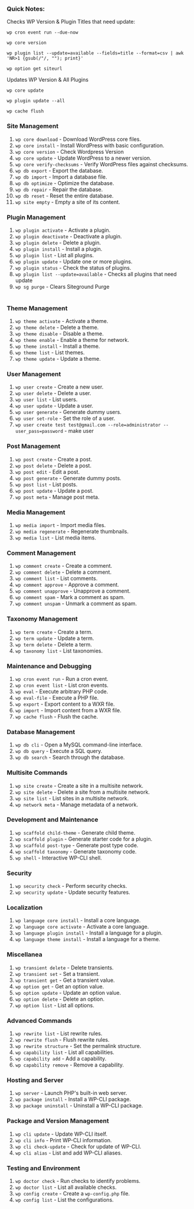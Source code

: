 ### Quick Notes:
Checks WP Version & Plugin Titles that need update:
```
wp cron event run --due-now

wp core version

wp plugin list --update=available --fields=title --format=csv | awk 'NR>1 {gsub(/"/, ""); print}'

wp option get siteurl
```
Updates WP Version & All Plugins
```
wp core update

wp plugin update --all

wp cache flush
```
### Site Management

1. `wp core download` - Download WordPress core files.
2. `wp core install` - Install WordPress with basic configuration.
3. `wp core version` - Check Wordpress Version
4. `wp core update` - Update WordPress to a newer version.
5. `wp core verify-checksums` - Verify WordPress files against checksums.
6. `wp db export` - Export the database.
7. `wp db import` - Import a database file.
8. `wp db optimize` - Optimize the database.
9. `wp db repair` - Repair the database.
10. `wp db reset` - Reset the entire database.
11. `wp site empty` - Empty a site of its content.

### Plugin Management

1. `wp plugin activate` - Activate a plugin.
2. `wp plugin deactivate` - Deactivate a plugin.
3. `wp plugin delete` - Delete a plugin.
4. `wp plugin install` - Install a plugin.
5. `wp plugin list` - List all plugins.
6. `wp plugin update` - Update one or more plugins.
7. `wp plugin status` - Check the status of plugins.
8. `wp plugin list --update=available` - Checks all plugins that need update
12. `wp sg purge` - Clears Siteground Purge  
     

### Theme Management

1. `wp theme activate` - Activate a theme.
2. `wp theme delete` - Delete a theme.
3. `wp theme disable` - Disable a theme.
4. `wp theme enable` - Enable a theme for network.
5. `wp theme install` - Install a theme.
6. `wp theme list` - List themes.
7. `wp theme update` - Update a theme.

### User Management

1. `wp user create` - Create a new user.
2. `wp user delete` - Delete a user.
3. `wp user list` - List users.
4. `wp user update` - Update a user.
5. `wp user generate` - Generate dummy users.
6. `wp user set-role` - Set the role of a user.
7. `wp user create test test@gmail.com --role=administrator --user_pass=password` - make user

### Post Management

1. `wp post create` - Create a post.
2. `wp post delete` - Delete a post.
3. `wp post edit` - Edit a post.
4. `wp post generate` - Generate dummy posts.
5. `wp post list` - List posts.
6. `wp post update` - Update a post.
7. `wp post meta` - Manage post meta.

### Media Management

1. `wp media import` - Import media files.
2. `wp media regenerate` - Regenerate thumbnails.
3. `wp media list` - List media items.

### Comment Management

1. `wp comment create` - Create a comment.
2. `wp comment delete` - Delete a comment.
3. `wp comment list` - List comments.
4. `wp comment approve` - Approve a comment.
5. `wp comment unapprove` - Unapprove a comment.
6. `wp comment spam` - Mark a comment as spam.
7. `wp comment unspam` - Unmark a comment as spam.

### Taxonomy Management

1. `wp term create` - Create a term.
2. `wp term update` - Update a term.
3. `wp term delete` - Delete a term.
4. `wp taxonomy list` - List taxonomies.

### Maintenance and Debugging

1. `wp cron event run` - Run a cron event.
2. `wp cron event list` - List cron events.
3. `wp eval` - Execute arbitrary PHP code.
4. `wp eval-file` - Execute a PHP file.
5. `wp export` - Export content to a WXR file.
6. `wp import` - Import content from a WXR file.
7. `wp cache flush` - Flush the cache.

### Database Management

1. `wp db cli` - Open a MySQL command-line interface.
2. `wp db query` - Execute a SQL query.
3. `wp db search` - Search through the database.

### Multisite Commands

1. `wp site create` - Create a site in a multisite network.
2. `wp site delete` - Delete a site from a multisite network.
3. `wp site list` - List sites in a multisite network.
4. `wp network meta` - Manage metadata of a network.

### Development and Maintenance

1. `wp scaffold child-theme` - Generate child theme.
2. `wp scaffold plugin` - Generate starter code for a plugin.
3. `wp scaffold post-type` - Generate post type code.
4. `wp scaffold taxonomy` - Generate taxonomy code.
5. `wp shell` - Interactive WP-CLI shell.

### Security

1. `wp security check` - Perform security checks.
2. `wp security update` - Update security features.

### Localization

1. `wp language core install` - Install a core language.
2. `wp language core activate` - Activate a core language.
3. `wp language plugin install` - Install a language for a plugin.
4. `wp language theme install` - Install a language for a theme.

### Miscellanea

1. `wp transient delete` - Delete transients.
2. `wp transient set` - Set a transient.
3. `wp transient get` - Get a transient value.
4. `wp option get` - Get an option value.
5. `wp option update` - Update an option value.
6. `wp option delete` - Delete an option.
7. `wp option list` - List all options.

### Advanced Commands

1. `wp rewrite list` - List rewrite rules.
2. `wp rewrite flush` - Flush rewrite rules.
3. `wp rewrite structure` - Set the permalink structure.
4. `wp capability list` - List all capabilities.
5. `wp capability add` - Add a capability.
6. `wp capability remove` - Remove a capability.

### Hosting and Server

1. `wp server` - Launch PHP's built-in web server.
2. `wp package install` - Install a WP-CLI package.
3. `wp package uninstall` - Uninstall a WP-CLI package.

### Package and Version Management

1. `wp cli update` - Update WP-CLI itself.
2. `wp cli info` - Print WP-CLI information.
3. `wp cli check-update` - Check for update of WP-CLI.
4. `wp cli alias` - List and add WP-CLI aliases.

### Testing and Environment

1. `wp doctor check` - Run checks to identify problems.
2. `wp doctor list` - List all available checks.
3. `wp config create` - Create a `wp-config.php` file.
4. `wp config list` - List the configurations.